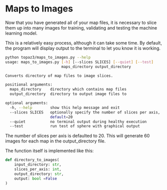 # Maps to Images

Now that you have generated all of your map files, it is necessary to slice them up into many images for training, validating and testing the machine learning model.

This is a relatively easy process, although it can take some time.
By default, the program will display output to the terminal to let you know it is working.

```bash
python topaz3/maps_to_images.py --help
usage: maps_to_images.py [-h] [--slices SLICES] [--quiet] [--test]
                         maps_directory output_directory

Converts directory of map files to image slices.

positional arguments:
  maps_directory    directory which contains map files
  output_directory  directory to output image files to

optional arguments:
  -h, --help        show this help message and exit
  --slices SLICES   optionally specify the number of slices per axis,
                    default=20
  --quiet           no terminal output during healthy execution
  --test            run test of sphere with graphical output
```

The number of slices per axis is defaulted to 20.
This will generate 60 images for each map in the output_directory file.

The function itself is implemented like this:

```python
def directory_to_images(
    input_directory: str,
    slices_per_axis: int,
    output_directory: str,
    output: bool =False
)
```

